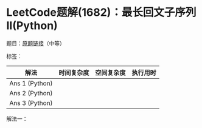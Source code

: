 # LeetCode题解(1682)：最长回文子序列II(Python)

题目：[原题链接](https://leetcode-cn.com/problems/longest-palindromic-subsequence-ii/)（中等）

标签：

| 解法           | 时间复杂度 | 空间复杂度 | 执行用时 |
| -------------- | ---------- | ---------- | -------- |
| Ans 1 (Python) |            |            |          |
| Ans 2 (Python) |            |            |          |
| Ans 3 (Python) |            |            |          |

解法一：

